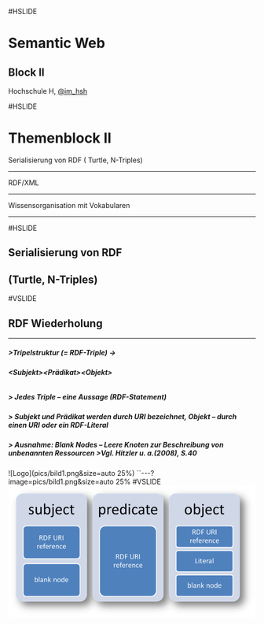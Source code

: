 #HSLIDE

# Semantic Web
## Block II

Hochschule H,
[@im_hsh](https://twitter.com/im_hsh)

#HSLIDE

 # **Themenblock II**
 

   Serialisierung von RDF ( Turtle, N-Triples) 

   -------------------------------------------- 
   RDF/XML

   -------------------------------------------- 
   Wissensorganisation mit Vokabularen

   -------------------------------------------- 


#HSLIDE
   
   
## Serialisierung von RDF 
##      (Turtle, N-Triples) 

#VSLIDE
## RDF Wiederholung
--------------------------------------------
#####   >Tripelstruktur (= RDF-Triple) -&gt;  
######   **&lt;Subjekt&gt;&lt;Prädikat&gt;&lt;Objekt&gt;**
   
#####   > Jedes Triple – eine Aussage (RDF-Statement)
   
#####   > Subjekt und Prädikat werden durch URI bezeichnet, Objekt – durch einen URI oder ein RDF-Literal
   
#####   > Ausnahme: Blank Nodes – Leere Knoten zur Beschreibung von unbenannten Ressourcen >**Vgl. Hitzler u. a.(2008), S.40**

![Logo](pics/bild1.png&size=auto 25%)
``---?image=pics/bild1.png&size=auto 25%
#VSLIDE 
   ![Alternativer Text](/pics/bild1.png)
   

